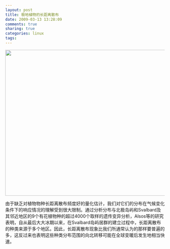 ```yaml
---
layout: post
title: 极地植物的长距离散布
date: 2009-03-13 13:28:09
comments: true
sharing: true
categories: linux
tags: 
---
```


<p>
<img style="width: 670px; height: 461px" src="/Blogs/image.axd?picture=2009%2f3%2fbarringl.gif" alt="" width="670" height="461" /> 
</p>
<p>
由于缺乏对植物物种长距离散布频度好的量化估计，我们对它们的分布在气候变化条件下的响应情况的理解受到很大限制。通过分析分布与北极岛屿和Svalbard及其邻近地区的9个有花植物种的超过4000个取样的遗传变异分析，Alsos等的研究表明，自从最后大大冰期以来，在Svalbard岛屿居群的建立过程中，长距离散布的种类来源于多个地区。因此，长距离散布现象比我们所通常认为的那样要普遍的多，这反过来也表明这些种类分布范围的向北转移可能在全球变暖后发生地相当快速。<!-- sphereit end --> 
</p>
